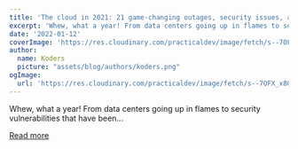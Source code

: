 ```yaml
---
title: 'The cloud in 2021: 21 game-changing outages, security issues, and highlights'
excerpt: 'Whew, what a year! From data centers going up in flames to security vulnerabilities that have been...'
date: '2022-01-12'
coverImage: 'https://res.cloudinary.com/practicaldev/image/fetch/s--7OFX_x8Q--/c_imagga_scale,f_auto,fl_progressive,h_420,q_auto,w_1000/https://dev-to-uploads.s3.amazonaws.com/uploads/articles/uuvdfr1w9jorjpkld5tu.jpeg'
author:
  name: Koders
  picture: "assets/blog/authors/koders.png"
ogImage:
  url: 'https://res.cloudinary.com/practicaldev/image/fetch/s--7OFX_x8Q--/c_imagga_scale,f_auto,fl_progressive,h_420,q_auto,w_1000/https://dev-to-uploads.s3.amazonaws.com/uploads/articles/uuvdfr1w9jorjpkld5tu.jpeg'
---
```


Whew, what a year! From data centers going up in flames to security vulnerabilities that have been...

[Read more](https://dev.to/castai/the-cloud-in-2021-21-game-changing-outages-security-issues-and-highlights-1kd8)
